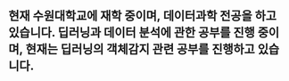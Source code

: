 ## 현재 수원대학교에 재학 중이며, 데이터과학 전공을 하고 있습니다. 딥러닝과 데이터 분석에 관한 공부를 진행 중이며, 현재는 딥러닝의 객체감지 관련 공부를 진행하고 있습니다.

<!--
**haronghatong/haronghatong** is a ✨ _special_ ✨ repository because its `README.md` (this file) appears on your GitHub profile.

Here are some ideas to get you started:

- 🔭 I’m currently working on ...
- 🌱 I’m currently learning ...
- 👯 I’m looking to collaborate on ...
- 🤔 I’m looking for help with ...
- 💬 Ask me about ...
- 📫 How to reach me: ...
- 😄 Pronouns: ...
- ⚡ Fun fact: ...
--> 
